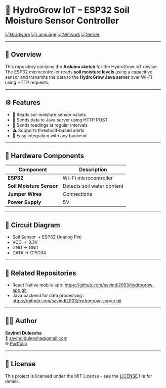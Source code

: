 # 🌾 HydroGrow IoT – ESP32 Soil Moisture Sensor Controller

[![Hardware](https://img.shields.io/badge/hardware-ESP32-green)]()
[![Language](https://img.shields.io/badge/language-Arduino%20C%2B%2B-blue)]()
[![Network](https://img.shields.io/badge/communication-WiFi-lightgrey)]()
[![Server](https://img.shields.io/badge/backend-Java-orange)]()

---

## 🌿 Overview

This repository contains the **Arduino sketch** for the HydroGrow IoT device.  
The ESP32 microcontroller reads **soil moisture levels** using a capacitive sensor and transmits the data to the **HydroGrow Java server** over Wi-Fi using HTTP requests.

---

## ⚙️ Features

- 🌱 Reads soil moisture sensor values  
- 📡 Sends data to Java server using HTTP POST  
- 🔁 Sends readings at regular intervals  
- ⚠️ Supports threshold-based alerts  
- 🧩 Easy integration with any backend  

---

## 🧠 Hardware Components

| Component | Description |
|------------|-------------|
| **ESP32** | Wi-Fi microcontroller |
| **Soil Moisture Sensor** | Detects soil water content |
| **Jumper Wires** | Connections |
| **Power Supply** | 5V |

---

## 🔌 Circuit Diagram
 - Soil Sensor → ESP32 (Analog Pin)
 - VCC → 3.3V
 - GND → GND
 - DATA → GPIO34

---

## 🔗 Related Repositories

- React Native mobile app: https://github.com/savindi2003/hydrogrow-app.git
- Java backend for data processing : https://github.com/savindi2003/hydrogrow-server.git

---

## 👩‍💻 Author
**Savindi Duleesha**  
📧 savindiduleesha@gmail.com  
🌐 [Portfolio](https://savindi2003.github.io/my-portfolio/)

---

## 📜 License
This project is licensed under the MIT License - see the [LICENSE](LICENSE) file for details.

